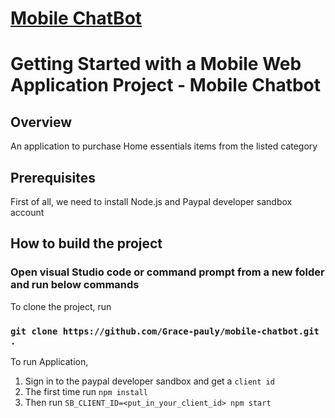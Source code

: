 
# <a href="https://github.com/Grace-pauly/mobile-chatbot" target="_blank">Mobile ChatBot</a>

# Getting Started with a Mobile Web Application Project - Mobile Chatbot
## Overview
An application to purchase Home essentials items from the listed category

## Prerequisites
First of all, we need to install Node.js and Paypal developer sandbox account

## How to build the project

### Open visual Studio code or command prompt from a new folder and run below commands

To clone the project, run 

### `git clone https://github.com/Grace-pauly/mobile-chatbot.git .`

To run Application,
1. Sign in to the paypal developer sandbox and get a `client id`
2. The first time run `npm install`
3. Then run `SB_CLIENT_ID=<put_in_your_client_id> npm start` 
